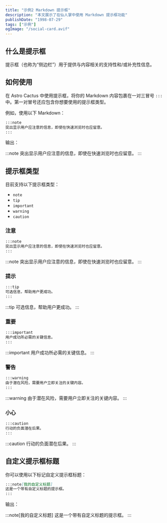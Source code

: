 ```yaml
---
title: "示例2 Markdown 提示框"
description: "本文展示了在仙人掌中使用 Markdown 提示框功能"
publishDate: "1998-07-29"
tags: ["示例"]
ogImage: "/social-card.avif"
---
```


## 什么是提示框

提示框（也称为“侧边栏”）用于提供与内容相关的支持性和/或补充性信息。

## 如何使用

在 Astro Cactus 中使用提示框，将你的 Markdown 内容包裹在一对三冒号 `:::` 中。第一对冒号还应包含你想要使用的提示框类型。

例如，使用以下 Markdown：

```md
:::note
突出显示用户应注意的信息，即使在快速浏览时也应留意。
:::
```

输出：

:::note
突出显示用户应注意的信息，即使在快速浏览时也应留意。
:::

## 提示框类型

目前支持以下提示框类型：

- `note`
- `tip`
- `important`
- `warning`
- `caution`

### 注意

```md
:::note
突出显示用户应注意的信息，即使在快速浏览时也应留意。
:::
```

:::note
突出显示用户应注意的信息，即使在快速浏览时也应留意。
:::

### 提示

```md
:::tip
可选信息，帮助用户更成功。
:::
```

:::tip
可选信息，帮助用户更成功。
:::

### 重要

```md
:::important
用户成功所必需的关键信息。
:::
```

:::important
用户成功所必需的关键信息。
:::

### 警告

```md
:::warning
由于潜在风险，需要用户立即关注的关键内容。
:::
```

:::warning
由于潜在风险，需要用户立即关注的关键内容。
:::

### 小心

```md
:::caution
行动的负面潜在后果。
:::
```

:::caution
行动的负面潜在后果。
:::

## 自定义提示框标题

你可以使用以下标记自定义提示框标题：

```md
:::note[我的自定义标题]
这是一个带有自定义标题的提示框。
:::
```

输出：

:::note[我的自定义标题]
这是一个带有自定义标题的提示框。
:::
